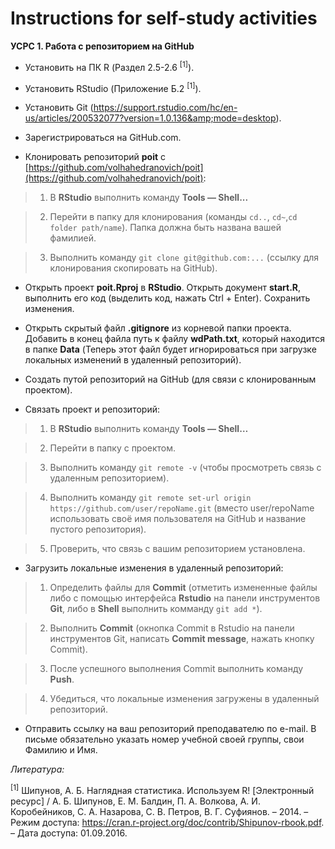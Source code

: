 # Instructions for self-study activities

**УСРС 1. Работа с репозиторием на GitHub** 

* Установить на ПК R (Раздел 2.5-2.6 <sup>[1]</sup>).

* Установить RStudio (Приложение Б.2 <sup>[1]</sup>).

* Установить Git (https://support.rstudio.com/hc/en-us/articles/200532077?version=1.0.136&amp;mode=desktop).

* Зарегистрироваться на GitHub.com.

* Клонировать репозиторий **poit** с [https://github.com/volhahedranovich/poit](https://github.com/volhahedranovich/poit):

> 1. В **RStudio** выполнить команду **Tools — Shell...**

> 2. Перейти в папку для клонирования (команды `cd..`, `cd~`,`cd folder path/name`). Папка должна быть названа вашей фамилией.

> 3. Выполнить команду `git clone git@github.com:...` (ссылку для клонирования скопировать на GitHub).

* Открыть проект **poit.Rproj** в **RStudio**. Открыть документ **start.R**, выполнить его код (выделить код, нажать Ctrl + Enter). Сохранить изменения.

* Открыть скрытый файл **.gitignore** из корневой папки проекта. Добавить в конец файла путь к файлу **wdPath.txt**, который находится в папке **Data** (Теперь этот файл будет игнорироваться при загрузке локальных изменений в удаленный репозиторий).

* Создать путой репозиторий на GitHub (для связи с клонированным проектом).

* Связать проект и репозиторий:

> 1. В **RStudio** выполнить команду **Tools — Shell…**

> 2. Перейти в папку с проектом.

> 3. Выполнить команду `git remote -v` (чтобы просмотреть связь с удаленным репозиторием).

> 4. Выполнить команду `git remote set-url origin https://github.com/user/repoName.git` (вместо user/repoName использовать своё имя пользователя на GitHub и название пустого репозитория).

> 5. Проверить, что связь с вашим репозиторием установлена.

* Загрузить локальные изменения в удаленный репозиторий:

> 1. Определить файлы для **Commit** (отметить измененные файлы либо с помощью интерфейса **Rstudio** на панели инструментов **Git**, либо в **Shell** выполнить комманду `git add *`).

> 2. Выполнить **Commit** (окнопка Commit в Rstudio на панели инструментов Git, написать **Commit message**, нажать кнопку Commit).

> 3. После успешного выполнения Commit выполнить команду **Push**.

> 4. Убедиться, что локальные изменения загружены в удаленный репозиторий.

* Отправить ссылку на ваш репозиторий преподавателю по e-mail. В письме обязательно указать номер учебной своей группы, свои Фамилию и Имя.

*Литература:*

<sup>[1]</sup> Шипунов, А. Б. Наглядная статистика. Используем R! [Электронный ресурс] / А. Б. Шипунов, Е. М. Балдин, П. А. Волкова, А. И. Коробейников, С. А. Назарова, С. В. Петров, В. Г. Суфиянов. – 2014. – Режим доступа: https://cran.r-project.org/doc/contrib/Shipunov-rbook.pdf. – Дата доступа: 01.09.2016.


